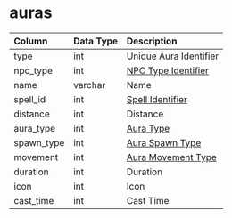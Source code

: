 # auras

| Column | Data Type | Description |
| :--- | :--- | :--- |
| type | int | Unique Aura Identifier |
| npc_type | int | [NPC Type Identifier](../../schema/npcs/npc_types.md) |
| name | varchar | Name |
| spell_id | int | [Spell Identifier](spells_new.md) |
| distance | int | Distance |
| aura_type | int | [Aura Type](../../../../server/spells/aura-types) |
| spawn_type | int | [Aura Spawn Type](../../../../server/spells/aura-spawn-types) |
| movement | int | [Aura Movement Type](../../../../server/spells/aura-movement-types) |
| duration | int | Duration |
| icon | int | Icon |
| cast_time | int | Cast Time |

